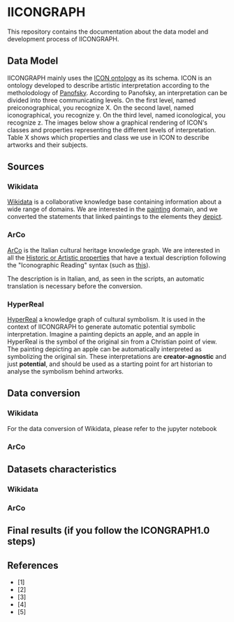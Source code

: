 # IICONGRAPH
This repository contains the documentation about the data model and development process of IICONGRAPH.

## Data Model

IICONGRAPH mainly uses the [ICON ontology](#1) as its schema. ICON is an ontology developed to describe artistic interpretation according to the metholodology of [Panofsky](#2). According to Panofsky, an interpretation can be divided into three communicating levels. On the first level, named preiconographical, you recognize X. On the second lavel, named iconographical, you recognize y. On the third level, named iconological, you recognize z. The images below show a graphical rendering of ICON's classes and properties representing the different levels of interpretation. Table X shows which properties and class we use in ICON to describe artworks and their subjects.

## Sources

### Wikidata

[Wikidata](#3) is a collaborative knowledge base containing information about a wide range of domains. We are interested in the [painting](https://www.wikidata.org/wiki/Q3305213) domain, and we converted the statements that linked paintings to the elements they [depict](https://www.wikidata.org/wiki/Property:P180).

### ArCo

[ArCo](#4) is the Italian cultural heritage knowledge graph. We are interested in all the [Historic or Artistic properties](https://w3id.org/arco/ontology/arco/HistoricOrArtisticProperty) that have a textual description following the "Iconographic Reading" syntax (such as [this](https://dati.beniculturali.it/lodview-arco/resource/HistoricOrArtisticProperty/0500668520.html)).

The description is in Italian, and, as seen in the scripts, an automatic translation is necessary before the conversion.

### HyperReal

[HyperReal](#5) a knowledge graph of cultural symbolism. It is used in the context of IICONGRAPH to generate automatic potential symbolic interpretation. Imagine a painting depicts an apple, and an apple in HyperReal is the symbol of the original sin from a Christian point of view. The painting depicting an apple can be automatically interpreted as symbolizing the original sin. These interpretations are **creator-agnostic** and just **potential**, and should be used as a starting point for art historian to analyse the symbolism behind artworks.

## Data conversion

### Wikidata

For the data conversion of Wikidata, please refer to the jupyter notebook 

### ArCo

## Datasets characteristics

### Wikidata

### ArCo



## Final results (if you follow the ICONGRAPH1.0 steps)

## References

* <a id="1">[1]</a>
* <a id="2">[2]</a>
* <a id="3">[3]</a>
* <a id="4">[4]</a>
* <a id="5">[5]</a>
